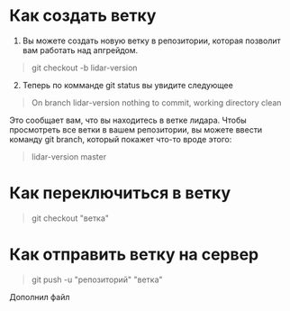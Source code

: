 # Как создать ветку
1. Вы можете создать новую ветку в репозитории, которая позволит вам работать над апгрейдом.
> git checkout -b lidar-version
2. Теперь по комманде git status вы увидите следующее
> On branch lidar-version
nothing to commit, working directory clean 

Это сообщает вам, что вы находитесь в ветке лидара. Чтобы просмотреть все ветки в вашем репозитории, вы можете ввести команду git branch, который покажет
что-то вроде этого:

> lidar-version 
>  master
# Как переключиться в ветку
> git checkout "ветка"

# Как отправить ветку на сервер
> git push -u "репозиторий" "ветка"

Дополнил файл
